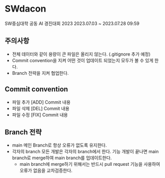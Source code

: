 # SWdacon

SW중심대학 공동 AI 경진대회 2023
2023.07.03 ~ 2023.07.28 09:59

## 주의사항

- 전체 데이터와 같이 용량이 큰 파일은 올리지 않는다. (.gitignore 추가 예정)
- Commit convention을 지켜 어떤 것이 업데이트 되었는지 모두가 볼 수 있게 한다.
- Branch 전략을 지켜 협업한다.

## Commit convention

- 파일 추가
  [ADD] Commit 내용
- 파일 삭제
  [DEL] Commit 내용
- 파일 수정
  [FIX] Commit 내용

## Branch 전략

- main
  메인 Branch로 항상 오류가 없도록 유지한다.
- 각자의 branch
  모든 개발은 각자의 branch에서 한다. 기능 개발이 끝나면 main branch로 merge하여 main branch를 업데이트한다.
  - main branch에 merge하기 위해서는 반드시 pull request 기능을 사용하여 오류가 없음을 교차검증한다.
